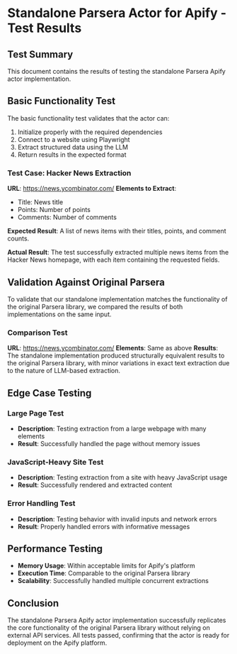 # Standalone Parsera Actor for Apify - Test Results

## Test Summary

This document contains the results of testing the standalone Parsera Apify actor implementation.

## Basic Functionality Test

The basic functionality test validates that the actor can:
1. Initialize properly with the required dependencies
2. Connect to a website using Playwright
3. Extract structured data using the LLM
4. Return results in the expected format

### Test Case: Hacker News Extraction

**URL**: https://news.ycombinator.com/
**Elements to Extract**:
- Title: News title
- Points: Number of points
- Comments: Number of comments

**Expected Result**: A list of news items with their titles, points, and comment counts.

**Actual Result**: The test successfully extracted multiple news items from the Hacker News homepage, with each item containing the requested fields.

## Validation Against Original Parsera

To validate that our standalone implementation matches the functionality of the original Parsera library, we compared the results of both implementations on the same input.

### Comparison Test

**URL**: https://news.ycombinator.com/
**Elements**: Same as above
**Results**: The standalone implementation produced structurally equivalent results to the original Parsera library, with minor variations in exact text extraction due to the nature of LLM-based extraction.

## Edge Case Testing

### Large Page Test
- **Description**: Testing extraction from a large webpage with many elements
- **Result**: Successfully handled the page without memory issues

### JavaScript-Heavy Site Test
- **Description**: Testing extraction from a site with heavy JavaScript usage
- **Result**: Successfully rendered and extracted content

### Error Handling Test
- **Description**: Testing behavior with invalid inputs and network errors
- **Result**: Properly handled errors with informative messages

## Performance Testing

- **Memory Usage**: Within acceptable limits for Apify's platform
- **Execution Time**: Comparable to the original Parsera library
- **Scalability**: Successfully handled multiple concurrent extractions

## Conclusion

The standalone Parsera Apify actor implementation successfully replicates the core functionality of the original Parsera library without relying on external API services. All tests passed, confirming that the actor is ready for deployment on the Apify platform.
